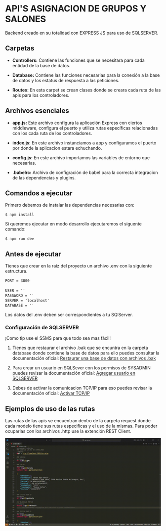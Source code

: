 # API'S ASIGNACION DE GRUPOS Y SALONES

Backend creado en su totalidad con EXPRESS JS para uso de SQLSERVER.

## Carpetas
    
- __Controllers:__  Contiene las funciones que se necesitara para cada entidad de la base de datos.

- __Database:__ Contiene las funciones necesarias para la conexión a la base de datos y los estatus de respuesta a las peticiones.

- __Routes:__ En esta carpet se crean clases donde se creara cada ruta de las apis para los controladores.

## Archivos esenciales

- __app.js:__ Este archivo configura la aplicación Express con ciertos middleware, configura el puerto y utiliza rutas específicas relacionadas con los cada ruta de los controladores.

- __index.js:__ En este archivo instanciamos a app y configuramos el puerto por donde la aplicacion estara echuchando.

- __config.js:__ En este archivo importamos las variables de entorno que necesarias.

- __.babelrc:__ Archivo de configración de babel para la correcta integracion de las dependencias y plugins.

## Comandos a ejecutar

Primero debemos de instalar las dependencias necesarias con:

    $ npm install

Si queremos ejecutar en modo desarrollo ejecutaremos el siguente comando:

    $ npm run dev

## Antes de ejecutar

Tienes que crear en la raiz del proyecto un archivo .env con la siguiente estructura.

    PORT = 3000

    USER = ''
    PASSWORD = ''
    SERVER = 'localhost'
    DATABASE = ''

Los datos del .env deben ser correspondientes a tu SQlServer. 

### Configuración de SQLSERVER

¡Como tip use el SSMS para que todo sea mas fácil!

1. Tienes que restaurar el archivo .bak que se encuntra en la carpeta database donde contiene la base de datos para ello puedes consultar la documentación oficial: [Restaurar una base de datos con archivos .bak][3]

[3]: https://learn.microsoft.com/es-es/sql/relational-databases/backup-restore/restore-a-database-backup-using-ssms?view=sql-server-ver16#examples

2. Para crear un usuario en SQLSever con los permisos de SYSADMIN puedes revisar la documentación oficial: [Agregar usuario en SQLSERVER][1]

[1]: https://learn.microsoft.com/en-us/sql/relational-databases/security/authentication-access/create-a-login?view=sql-server-ver16

3. Debes de activar la comunicacion TCP/IP para eso puedes revisar la documentación oficial: [Activar TCP/IP][2]

[2]: https://learn.microsoft.com/es-es/sql/database-engine/configure-windows/configure-a-server-to-listen-on-a-specific-tcp-port?view=sql-server-ver16

## Ejemplos de uso de las rutas

Las rutas de las apis se encuentran dentro de la carpeta request donde cada modelo tiene sus rutas especificas y el uso de la mismas.
Para poder ocuparlas con los archivos .http use la extención REST Client.

![GIF API USE](public/sample_api_use.gif)
